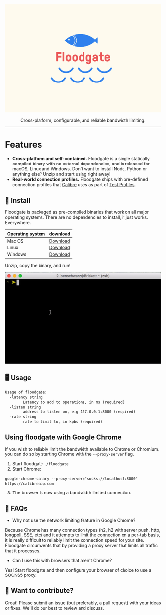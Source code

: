 <p align="center">
  <img alt="Yarn" src="assets/floodgate.png" width="550">
</p>

<p align="center">
  Cross-platform, configurable, and reliable bandwidth limiting.
</p>

---

# Features

* **Cross-platform and self-contained.** Floodgate is a single statically compiled binary with no external dependencies, and
is released for macOS, Linux and Windows. Don't want to install Node, Python or anything else? Unzip and start using right away!
* **Real-world connection profiles.** Floodgate ships with pre-defined connection profiles that [Calibre](https://calibreapp.com) uses as part of [Test Profiles](https://calibreapp.com/docs/site/test-profiles).

## 🍃 Install

Floodgate is packaged as pre-compiled binaries that work on all major operating systems. There are no dependencies to install, it just works. Everywhere.

| Operating system | download |
|------------------|----------|
| Mac OS           | [Download](https://cdn.lstoll.net/artifacts/floodgate/floodgate_darwin_amd64.tgz) |
| Linux            | [Download](https://cdn.lstoll.net/artifacts/floodgate/floodgate_linux_amd64.tgz) |
| Windows          | [Download](https://cdn.lstoll.net/artifacts/floodgate/floodgate_windows_386.tgz) |

Unzip, copy the binary, and run!

<p align="center">
  <img alt="Yarn" src="assets/install.gif" width="550">
</p>


## 🖥 Usage

```
Usage of floodgate:
  -latency string
    	Latency to add to operations, in ms (required)
  -listen string
    	address to listen on, e.g 127.0.0.1:8000 (required)
  -rate string
    	rate to limit to, in kpbs (required)
```

## Using floodgate with Google Chrome

If you wish to reliably limit the bandwidth available to Chrome or Chromium, you can do so by starting Chrome with the `--proxy-server` flag.

1. Start floodgate `./floodgate`
2. Start Chrome:

```
google-chrome-canary --proxy-server="socks://localhost:8000" https://calibreapp.com
```

3. The browser is now using a bandwidth limited connection.


## 🤔 FAQs

* Why not use the network limiting feature in Google Chrome? 

Because Chrome has many connection types (h2, h2 with server push, http, longpoll, SSE, etc) and it attempts to limit the connection on a per-tab basis, it is really difficult to reliably limit the connection speed for your site. Floodgate circumvents that by providing a proxy server that limits all traffic that it processes.

* Can I use this with browsers that aren't Chrome?

Yes! Start floodgate and then configure your browser of choice to use a SOCKS5 proxy.


## 💃 Want to contribute? 

Great! Please submit an issue (but preferably, a pull request) with your ideas or fixes. We'll do our best to review and discuss. 
